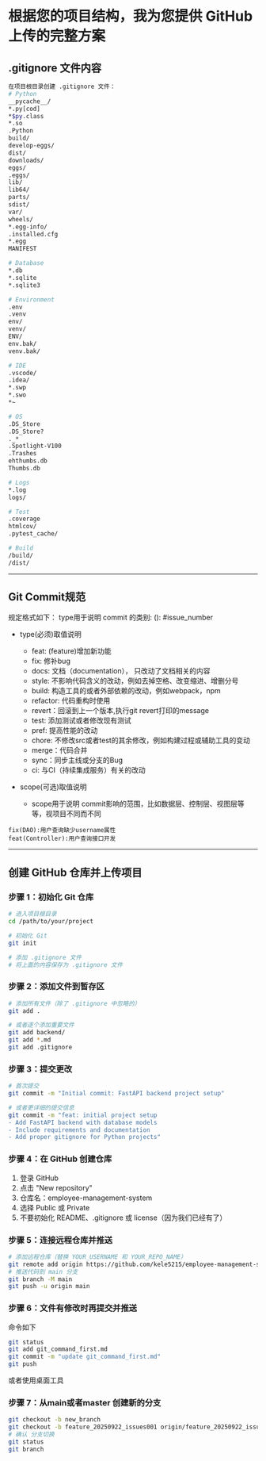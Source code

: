 # 根据您的项目结构，我为您提供 GitHub 上传的完整方案

## .gitignore 文件内容
```bash
在项目根目录创建 .gitignore 文件：
# Python
__pycache__/
*.py[cod]
*$py.class
*.so
.Python
build/
develop-eggs/
dist/
downloads/
eggs/
.eggs/
lib/
lib64/
parts/
sdist/
var/
wheels/
*.egg-info/
.installed.cfg
*.egg
MANIFEST

# Database
*.db
*.sqlite
*.sqlite3

# Environment
.env
.venv
env/
venv/
ENV/
env.bak/
venv.bak/

# IDE
.vscode/
.idea/
*.swp
*.swo
*~

# OS
.DS_Store
.DS_Store?
._*
.Spotlight-V100
.Trashes
ehthumbs.db
Thumbs.db

# Logs
*.log
logs/

# Test
.coverage
htmlcov/
.pytest_cache/

# Build
/build/
/dist/
```
---
## Git Commit规范
规定格式如下：
type用于说明 commit 的类别:
<type>(<scope>): <subject> #issue_number
<description>

- type(必须)取值说明
  - feat: (feature)增加新功能
  - fix: 修补bug
  - docs: 文档（documentation）， 只改动了文档相关的内容
  - style: 不影响代码含义的改动，例如去掉空格、改变缩进、增删分号
  - build: 构造工具的或者外部依赖的改动，例如webpack，npm
  - refactor: 代码重构时使用
  - revert：回滚到上一个版本,执行git revert打印的message
  - test: 添加测试或者修改现有测试
  - pref: 提高性能的改动
  - chore: 不修改src或者test的其余修改，例如构建过程或辅助工具的变动
  - merge：代码合并
  - sync：同步主线或分支的Bug
  - ci: 与CI（持续集成服务）有关的改动
  
- scope(可选)取值说明
  - scope用于说明 commit影响的范围，比如数据层、控制层、视图层等等，视项目不同而不同
```commandline
fix(DAO):用户查询缺少username属性 
feat(Controller):用户查询接口开发
```
---
## 创建 GitHub 仓库并上传项目
### 步骤 1：初始化 Git 仓库
```bash
# 进入项目根目录
cd /path/to/your/project

# 初始化 Git
git init

# 添加 .gitignore 文件
# 将上面的内容保存为 .gitignore 文件
```
### 步骤 2：添加文件到暂存区
```bash
# 添加所有文件（除了 .gitignore 中忽略的）
git add .

# 或者逐个添加重要文件
git add backend/
git add *.md
git add .gitignore
```
### 步骤 3：提交更改
```bash
# 首次提交
git commit -m "Initial commit: FastAPI backend project setup"

# 或者更详细的提交信息
git commit -m "feat: initial project setup
- Add FastAPI backend with database models
- Include requirements and documentation
- Add proper gitignore for Python projects"
```
### 步骤 4：在 GitHub 创建仓库
1. 登录 GitHub
1. 点击 "New repository"
1. 仓库名：employee-management-system
1. 选择 Public 或 Private
1. 不要初始化 README、.gitignore 或 license（因为我们已经有了）

### 步骤 5：连接远程仓库并推送
```bash
# 添加远程仓库（替换 YOUR_USERNAME 和 YOUR_REPO_NAME）
git remote add origin https://github.com/kele5215/employee-management-system.git
# 推送代码到 main 分支
git branch -M main
git push -u origin main
```
### 步骤 6：文件有修改时再提交并推送
命令如下
```bash
git status
git add git_command_first.md
git commit -m "update git_command_first.md"
git push
```
或者使用桌面工具

### 步骤 7：从main或者master 创建新的分支
```bash
git checkout -b new_branch
git checkout -b feature_20250922_issues001 origin/feature_20250922_issues001
# 确认 分支切换
git status
git branch
```